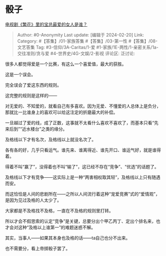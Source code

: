 # 骰子
[电视剧《繁花》里的宝总最爱的女人是谁？](https://www.zhihu.com/question/638339582/answer/3402869298)

> Author: #0-Anonymity
> Last update: [编辑于 2024-02-20]
> Link:
> Category: #【答集】/01-家族答集 #【答集】/03-第一性 #【答集】/08-文艺答集
> Tag: #3-信仰/3A-Caritas/1-爱 #1-家族/1E-两性/1-亲密关系/1a-交往准则/贪与爱 #4-世界史/4G-文娱/2-影视 
> 评论区:
> 泛讨论:

很多人都觉得爱是一个比赛，有这么一个喜爱值，最大的获胜。

这是一个误会。

完全误会了爱这东西的规则。

这完整的规则是这样的——

对无爱的、不知爱的，就看自己有多喜欢。因为无爱、不懂爱的人总体上是负分，那就比一比谁身上的喜欢可以给这注定的折磨最大的补偿。

一旦越过了爱的线，成了正数，这事就不太看什么喜欢不喜欢了，而基本只看“先来后到”“近水楼台”之类的缘分。

及格线以下才有名次，及格线以上就没名次了。

各有各的好，几乎只看运气。谁先来、谁离得近、谁先开口、谁运气好，就是谁得着。

得着不叫“赢了”，没得着也不叫“输了”，这已经不存在“竞争”、“优选”的话题了。

及格线以下才有竞争——这实际上是一种“两害相权取其轻”，及格线以上只有随遇而安。

而这恰恰是人间的悲剧所在——之所以人间流行着这种“宠爱竞赛”式的“爱情观”，是因为见过及格的人太少了。

大家都是不及格找不及格，一直在不及格的规则里打转。

所以才会不假思索的认定“竞争”是关键，总要分出个甲乙丙丁、定出个排名来，也才会对这种“及格以上谁第一”的难题迷惑不解。

其实，当事人——如果其本身也及格的话——ta自己也分不出来。

也不需要分，看上帝掷骰子罢了。
